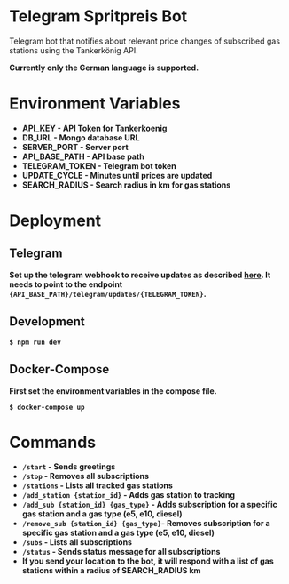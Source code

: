 # Telegram Spritpreis Bot

Telegram bot that notifies about relevant price changes of subscribed gas stations using the Tankerkönig API.

<b>Currently only the German language is supported.<b>

# Environment Variables

* API_KEY - API Token for Tankerkoenig
* DB_URL - Mongo database URL
* SERVER_PORT - Server port
* API_BASE_PATH - API base path
* TELEGRAM_TOKEN - Telegram bot token
* UPDATE_CYCLE - Minutes until prices are updated
* SEARCH_RADIUS - Search radius in km for gas stations

# Deployment

## Telegram

Set up the telegram webhook to receive updates as described [here](https://core.telegram.org/bots/api#setwebhook).
It needs to point to the endpoint `{API_BASE_PATH}/telegram/updates/{TELEGRAM_TOKEN}`.

## Development

`$ npm run dev`

## Docker-Compose

First set the environment variables in the compose file.

`$ docker-compose up`

# Commands

* `/start` - Sends greetings
* `/stop` - Removes all subscriptions
* `/stations` - Lists all tracked gas stations
* `/add_station {station_id}` - Adds gas station to tracking
* `/add_sub {station_id} {gas_type}` - Adds subscription for a specific gas station and a gas type (e5, e10, diesel)
* `/remove_sub {station_id} {gas_type}`- Removes subscription for a specific gas station and a gas type (e5, e10, diesel)
* `/subs` - Lists all subscriptions
* `/status` - Sends status message for all subscriptions
* If you send your location to the bot, it will respond with a list of gas stations within a radius of SEARCH_RADIUS km